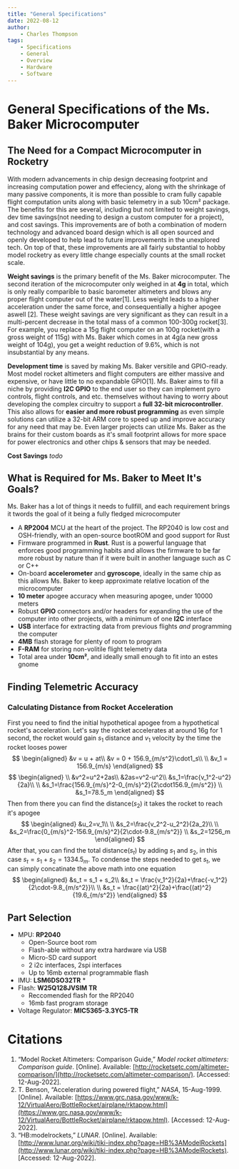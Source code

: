 ```yaml
---
title: "General Specifications"
date: 2022-08-12
author:
    - Charles Thompson
tags:
    - Specifications
    - General
    - Overview
    - Hardware
    - Software
---
```

# General Specifications of the Ms. Baker Microcomputer
## The Need for a Compact Microcomputer in Rocketry

With modern advancements in chip design decreasing footprint and increasing computation power and effeciency, along with the shrinkage of many passive components, it is more than possible to cram fully capable flight computation units along with basic telemetry in a sub 10cm² package. The benefits for this are several, including but not limited to weight savings, dev time savings(not needing to design a custom computer for a project), and cost savings. This improvements are of both a combination of modern technology and advanced board design which is all open sourced and openly developed to help lead to future improvements in the unexplored tech. On top of that, these improvements are all fairly substantial to hobby model rocketry as every little change especially counts at the small rocket scale.

**Weight savings** is the primary benefit of the Ms. Baker microcomputer. The second iteration of the microcomputer only weighed in at **4g** in total, which is only really comparible to basic barometer altimeters and blows any proper flight computer out of the water[1]. Less weight leads to a higher acceleration under the same force, and consequentially a higher apogee aswell [2]. These weight savings are very significant as they can result in a multi-percent decrease in the total mass of a common 100-300g rocket[3]. For example, you replace a 15g flight computer on an 100g rocket(with a gross weight of 115g) with Ms. Baker which comes in at 4g(a new gross weight of 104g), you get a weight reduction of 9.6%, which is not insubstantial by any means.

**Development time** is saved by making Ms. Baker versitile and GPIO-ready. Most model rocket altimeters and flight computers are either massive and expensive, or have little to no expandable GPIO[1]. Ms. Baker aims to fill a niche by providing **I2C GPIO** to the end user so they can implement pyro controls, flight controls, and etc. themselves without having to worry about developing the complex circuitry to support a **full 32-bit microcontroller**. This also allows for **easier and more robust programming** as even simple solutions can utilize a 32-bit ARM core to speed up and improve accuracy for any need that may be. Even larger projects can utilize Ms. Baker as the brains for their custom boards as it's small footprint allows for more space for power electronics and other chips & sensors that may be needed.

**Cost Savings** *todo*

## What is Required for Ms. Baker to Meet It's Goals?

Ms. Baker has a lot of things it needs to fullfill, and each requirement brings it twords the goal of it being a fully fledged microcomputer

 * A **RP2004** MCU at the heart of the project. The RP2040 is low cost and OSH-friendly, with an open-source bootROM and good support for Rust
 * Firmware programmed in **Rust**. Rust is a powerful language that enforces good programming habits and allows the firmware to be far more robust by nature than if it were built in another language such as C or C++
 * On-board **accelerometer** and **gyroscope**, ideally in the same chip as this allows Ms. Baker to keep approximate relative location of the microcomputer
 * **10 meter** apogee accuracy when measuring apogee, under 10000 meters
 * Robust **GPIO** connectors and/or headers for expanding the use of the computer into other projects, with a minimum of one **I2C** interface
 * **USB** interface for extracting data from previous flights *and* programming the computer
 * **4MB** flash storage for plenty of room to program
 * **F-RAM** for storing non-volitile flight telemetry data
 * Total area under **10cm²**, and ideally small enough to fit into an estes gnome

## Finding Telemetric Accuracy
### Calculating Distance from Rocket Acceleration

First you need to find the initial hypothetical apogee from a hypothetical rocket's acceleration. Let's say the rocket accelerates at around 16g for 1 second, the rocket would gain $s_1$ distance and $v_1$ velocity by the time the rocket looses power
  $$
  \begin{aligned}
  &v = u + at\\
  &v = 0 + 156.9_{m/s^2}\cdot1_s\\
  \\
  &v_1 = 156.9_{m/s}
  \end{aligned}
 $$
$$
\begin{aligned}
\\
&v^2=u^2+2as\\
&2as=v^2-u^2\\
&s_1=\frac{v_1^2-u^2}{2a}\\
\\
&s_1=\frac{156.9_{m/s}^2-0_{m/s}^2}{2\cdot156.9_{m/s^2}}
\\
&s_1=78.5_m
\end{aligned}
$$
Then from there you can find the distance($s_2$) it takes the rocket to reach it's apogee
$$
\begin{aligned}
&u_2=v_1\\
\\
&s_2=\frac{v_2^2-u_2^2}{2a_2}\\
\\
&s_2=\frac{0_{m/s}^2-156.9_{m/s}^2}{2\cdot-9.8_{m/s^2}}
\\
&s_2=1256_m
\end{aligned}
$$
After that, you can find the total distance($s_t$) by adding $s_1$ and $s_2$, in this case $s_t=s_1+s_2=1334.5_m$. To condense the steps needed to get $s_t$, we can simply concatinate the above math into one equation
$$
\begin{aligned}
&s_t = s_1 + s_2\\
&s_t = \frac{v_1^2}{2a}+\frac{-v_1^2}{2\cdot-9.8_{m/s^2}}\\
\\
&s_t = \frac{(at)^2}{2a}+\frac{(at)^2}{19.6_{m/s^2}}
\end{aligned}
$$

## Part Selection

 * MPU: **RP2040**
     * Open-Source boot rom
     * Flash-able without any extra hardware via USB
     * Micro-SD card support
     * 2 i2c interfaces, 2spi interfaces
     * Up to 16mb external programmable flash
 * IMU: **LSM6DSO32TR**
     * 
 * Flash: **W25Q128JVSIM TR**
     * Reccomended flash for the RP2040
     * 16mb fast program storage
 * Voltage Regulator: **MIC5365-3.3YC5-TR**

# Citations

 1. “Model Rocket Altimeters: Comparison Guide,” *Model rocket altimeters: Comparison guide*. \[Online\]. Available: [http://rocketsetc.com/altimeter-comparison/](http://rocketsetc.com/altimeter-comparison/). \[Accessed: 12-Aug-2022\].
 2. T. Benson, “Acceleration during powered flight,” *NASA*, 15-Aug-1999. \[Online\]. Available: [https://www.grc.nasa.gov/www/k-12/VirtualAero/BottleRocket/airplane/rktapow.html](https://www.grc.nasa.gov/www/k-12/VirtualAero/BottleRocket/airplane/rktapow.html). \[Accessed: 12-Aug-2022\].
 3. “HB:modelrockets,” *LUNAR*. \[Online\]. Available: [http://www.lunar.org/wiki/tiki-index.php?page=HB%3AModelRockets](http://www.lunar.org/wiki/tiki-index.php?page=HB%3AModelRockets). \[Accessed: 12-Aug-2022\].